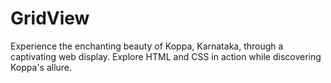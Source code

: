# GridView
Experience the enchanting beauty of Koppa, Karnataka, through a captivating web display. Explore HTML and CSS in action while discovering Koppa's allure.
